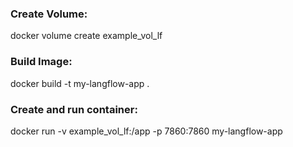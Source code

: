 ### Create Volume:
docker volume create example_vol_lf

### Build Image:
docker build -t my-langflow-app .

### Create and run container:
docker run -v example_vol_lf:/app -p 7860:7860 my-langflow-app